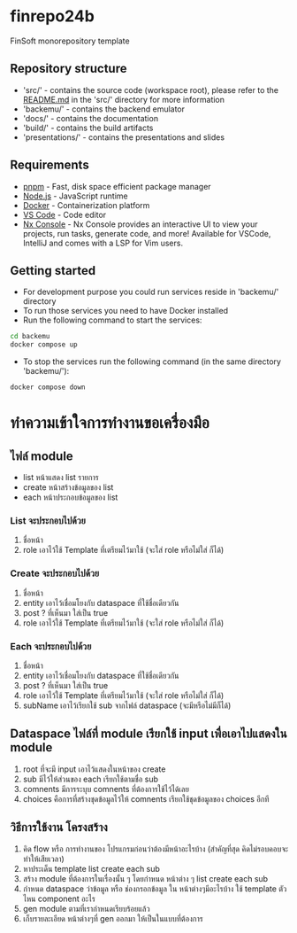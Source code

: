 # finrepo24b

FinSoft monorepository template

## Repository structure

- 'src/' - contains the source code (workspace root), please refer to the [README.md](src/README.md) in the 'src/' directory for more information
- 'backemu/' - contains the backend emulator
- 'docs/' - contains the documentation
- 'build/' - contains the build artifacts
- 'presentations/' - contains the presentations and slides

## Requirements

- [pnpm](https://pnpm.io/) - Fast, disk space efficient package manager
- [Node.js](https://nodejs.org/) - JavaScript runtime
- [Docker](https://www.docker.com/) - Containerization platform
- [VS Code](https://code.visualstudio.com/) - Code editor
- [Nx Console](https://nx.dev/nx-console) - Nx Console provides an interactive UI to view your projects, run tasks, generate code, and more! Available for VSCode, IntelliJ and comes with a LSP for Vim users.

## Getting started

- For development purpose you could run services reside in 'backemu/' directory
- To run those services you need to have Docker installed
- Run the following command to start the services:

```bash
cd backemu
docker compose up
```

- To stop the services run the following command (in the same directory 'backemu/'):

```bash
docker compose down
```

# ทำความเข้าใจการทำงานขอเครื่องมือ

## ไฟล์ module

- list หน้าแสดง list รายการ
- create หน้าสร้างข้อมูลของ list 
- each หน้าประกอบข้อมูลของ list

### List จะประกอบไปด้วย

1. ชื่อหน้า
2. role เอาไว้ใช้ Template ที่เตรียมไว้มาใช้ (จะใส่ role หรือไม่ใส่ ก็ได้)

### Create จะประกอบไปด้วย

1. ชื่อหน้า
2. entity เอาไว้เชื่อมโยงกับ dataspace ที่ใช้ชื่อเดียวกัน
3. post ? ที่เห็นมา ใส่เป็น true
4. role เอาไว้ใช้ Template ที่เตรียมไว้มาใช้ (จะใส่ role หรือไม่ใส่ ก็ได้)

### Each จะประกอบไปด้วย

1. ชื่อหน้า
2. entity เอาไว้เชื่อมโยงกับ dataspace ที่ใช้ชื่อเดียวกัน
3. post ? ที่เห็นมา ใส่เป็น true
4. role เอาไว้ใช้ Template ที่เตรียมไว้มาใช้ (จะใส่ role หรือไม่ใส่ ก็ได้)
5. subName เอาไว้เรียกใช้ sub จากไฟล์ dataspace (จะมีหรือไม่มีก็ได้)

## Dataspace ไฟล์ที่ module เรียกใช้ input เพื่อเอาไปแสดงใน module

1. root ที่จะมี input เอาไว้แสดงในหน้าของ create
2. sub มีไว้ให้ส่วนของ each เรียกใช้ตามชื่อ sub
3. comnents มีการระบุบ comnents ที่ต้องการใช้ไว้ได้เลย
4. choices คือการที่สร้างชุดข้อมูลไว้ให้ comnents เรียกใช้ชุดข้อมูลของ choices อีกที

## วิธีการใช้งาน โครงสร้าง

1. คิด flow หรือ การทำงานของ โปรแกรมก่อนว่าต้องมีหน้าอะไรบ้าง (สำคัญที่สุด คิดไม่รอบคอบจะทำให้เสียเวลา)
2. หาประเด็น template list create each sub
3. สร้าง module ที่ต้องการในเรื่องนั้น ๆ โดยกำหนด หน้าต่าง ๆ list create each sub
4. กำหนด dataspace ว่าข้อมูล หรือ ช่องกรอกข้อมูล ใน หน้าต่างๆมีอะไรบ้าง ใช้ template ตัวไหน component อะไร
5. gen module ตามที่เรากำหนดเรียบร้อยแล้ว
6. เก็บรายละเอียด หน้าต่างๆที่ gen ออกมา ให้เป็นในแบบที่ต้องการ
